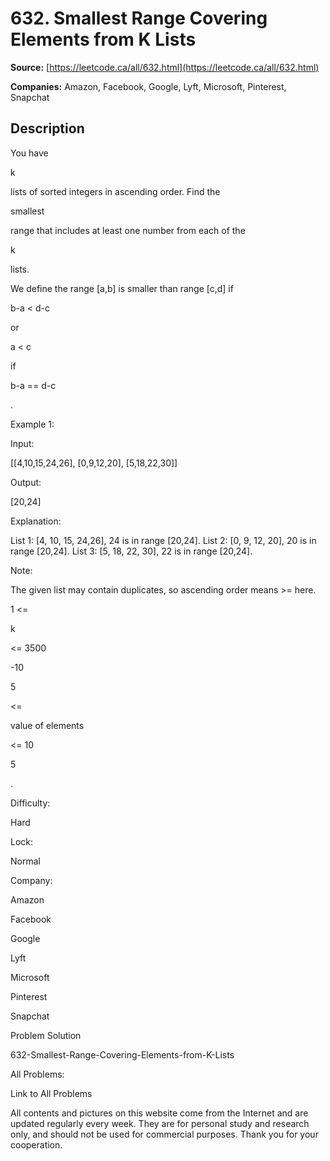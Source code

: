 # 632. Smallest Range Covering Elements from K Lists

**Source:** [https://leetcode.ca/all/632.html](https://leetcode.ca/all/632.html)

**Companies:** Amazon, Facebook, Google, Lyft, Microsoft, Pinterest, Snapchat

## Description

You have

k

lists of sorted integers in ascending order. Find the

smallest

range that includes at least one number from each of the

k

lists.

We define the range [a,b] is smaller than range [c,d] if

b-a < d-c

or

a
        < c

if

b-a == d-c

.

Example 1:

Input:

[[4,10,15,24,26], [0,9,12,20], [5,18,22,30]]

Output:

[20,24]

Explanation:

List 1: [4, 10, 15, 24,26], 24 is in range [20,24].
List 2: [0, 9, 12, 20], 20 is in range [20,24].
List 3: [5, 18, 22, 30], 22 is in range [20,24].

Note:

The given list may contain duplicates, so ascending order means >= here.

1 <=

k

<= 3500

-10

5

<=

value of elements

<= 10

5

.

Difficulty:

Hard

Lock:

Normal

Company:

Amazon

Facebook

Google

Lyft

Microsoft

Pinterest

Snapchat

Problem Solution

632-Smallest-Range-Covering-Elements-from-K-Lists

All Problems:

Link to All Problems

All contents and pictures on this website come from the Internet and are updated regularly every week. They are for personal study and research only, and should not be used for commercial purposes. Thank you for your cooperation.

